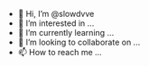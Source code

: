 - 👋 Hi, I’m @slowdvve
- 👀 I’m interested in ...
- 🌱 I’m currently learning ...
- 💞️ I’m looking to collaborate on ...
- 📫 How to reach me ...

<!---
slowdvve/slowdvve is a ✨ special ✨ repository because its `README.md` (this file) appears on your GitHub profile.
You can click the Preview link to take a look at your changes.
--->
